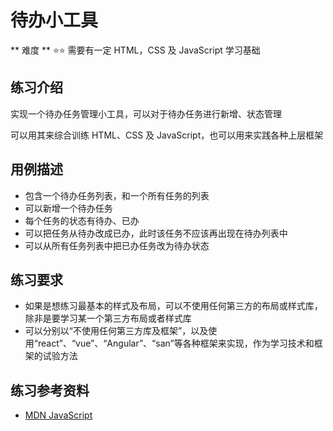 # 待办小工具

** 难度 ** :star::star: 需要有一定 HTML，CSS 及 JavaScript 学习基础

## 练习介绍

实现一个待办任务管理小工具，可以对于待办任务进行新增、状态管理

可以用其来综合训练 HTML、CSS 及 JavaScript，也可以用来实践各种上层框架

## 用例描述

- 包含一个待办任务列表，和一个所有任务的列表
- 可以新增一个待办任务
- 每个任务的状态有待办、已办
- 可以把任务从待办改成已办，此时该任务不应该再出现在待办列表中
- 可以从所有任务列表中把已办任务改为待办状态

## 练习要求

- 如果是想练习最基本的样式及布局，可以不使用任何第三方的布局或样式库，除非是要学习某一个第三方布局或者样式库
- 可以分别以“不使用任何第三方库及框架”，以及使用“react”、“vue”、“Angular”、“san”等各种框架来实现，作为学习技术和框架的试验方法

## 练习参考资料

- [MDN JavaScript](https://developer.mozilla.org/en-US/docs/Web/JavaScript)